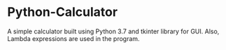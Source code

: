 # Python-Calculator
A simple calculator built using Python 3.7 and tkinter library for GUI. Also, Lambda expressions are used in the program.
